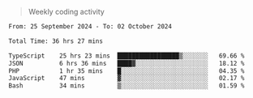 > Weekly coding activity
<!--START_SECTION:waka-->

```txt
From: 25 September 2024 - To: 02 October 2024

Total Time: 36 hrs 27 mins

TypeScript    25 hrs 23 mins  █████████████████▒░░░░░░░   69.66 %
JSON          6 hrs 36 mins   ████▓░░░░░░░░░░░░░░░░░░░░   18.12 %
PHP           1 hr 35 mins    █░░░░░░░░░░░░░░░░░░░░░░░░   04.35 %
JavaScript    47 mins         ▓░░░░░░░░░░░░░░░░░░░░░░░░   02.17 %
Bash          34 mins         ▒░░░░░░░░░░░░░░░░░░░░░░░░   01.59 %
```

<!--END_SECTION:waka-->
